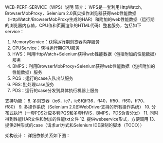 WEB-PERF-SERVICE（WPS）说明
简介：
WPS是一套利用HttpWatch，BrowserMobProxy，Selenium 2.0真实操作浏览器获得web性能数据（HttpWatch/BrowserMobProxy生成的HAR）和附加的web性能数据（运行期的浏览器内存值，CPU值和页面渲染的HTML代码）整套服务，包括如下service：
1.	MemoryService：获得运行期浏览器内存服务
2.	CPUService：获得运行期CPU服务
3.	HWS：利用HttpWatch+Selenium获得web性能数据（包括附加的性能数据）服务
4.	BMPS：利用BrowserMobProxy+Selenium获得web性能数据（包括附加的性能数据）服务
5.	PQS：运行的case入队出队服务
6.	PBS: 批处理case服务
7.	PDS：运行的case分发到具体执行机器上服务

支持功能：
8.	多浏览器（ie6，ie7，ie8和ff36，ff40，ff50，ff60，ff70，ff80）
9.	多操作系统（Selenium 2.0即WebDriver支持的所有操作系统）
10.	分布式执行（一套PDS对应多套PQS和多套HWS，BMPS，PDS负责分发）
11.	同时得到性能HAR文件和附加的性能txt文件
12.	提供webservice形式，方便调用
13.	提供2种形式的case（请求url方式和Selenium IDE录制的脚本（TODO））



架构设计：
详细依赖关系如下图：
